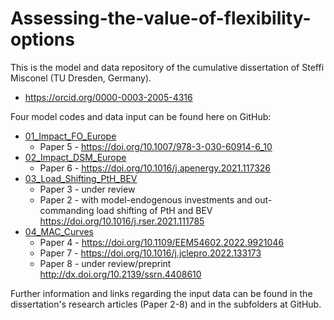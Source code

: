# Assessing-the-value-of-flexibility-options

This is the model and data repository of the cumulative dissertation of Steffi Misconel (TU Dresden, Germany).
* https://orcid.org/0000-0003-2005-4316



Four model codes and data input can be found here on GitHub:

- [01_Impact_FO_Europe](/01_Impact_FO_Europe)
  - Paper 5 - https://doi.org/10.1007/978-3-030-60914-6_10
- [02_Impact_DSM_Europe](/02_Impact_DSM_Europe)
  - Paper 6 - https://doi.org/10.1016/j.apenergy.2021.117326
- [03_Load_Shifting_PtH_BEV](/03_Load_Shifting_PtH_BEV)
  - Paper 3 - under review
  - Paper 2 - with model-endogenous investments and out-commanding load shifting of PtH and BEV https://doi.org/10.1016/j.rser.2021.111785
- [04_MAC_Curves](/04_MAC_Curves)
  - Paper 4 - https://doi.org/10.1109/EEM54602.2022.9921046
  - Paper 7 - https://doi.org/10.1016/j.jclepro.2022.133173
  - Paper 8 - under review/preprint http://dx.doi.org/10.2139/ssrn.4408610

Further information and links regarding the input data can be found in the dissertation's research articles (Paper 2-8) and in the subfolders at GitHub.

